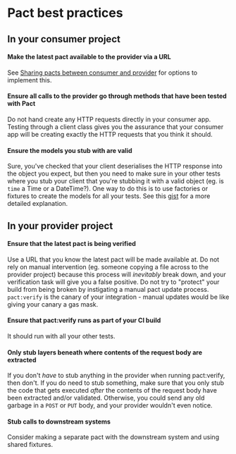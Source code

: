 # Pact best practices

## In your consumer project

#### Make the latest pact available to the provider via a URL

See [Sharing pacts between consumer and provider](Sharing-pacts-between-consumer-and-provider) for options to implement this.

#### Ensure all calls to the provider go through methods that have been tested with Pact

Do not hand create any HTTP requests directly in your consumer app. Testing through a client class gives you the assurance that your consumer app will be creating exactly the HTTP requests that you think it should.

#### Ensure the models you stub with are valid

Sure, you've checked that your client deserialises the HTTP response into the object you expect, but then you need to make sure in your other tests where you stub your client that you're stubbing it with a valid object (eg. is `time` a Time or a DateTime?). One way to do this is to use factories or fixtures to create the models for all your tests. See this [gist](https://gist.github.com/bethesque/69ae590e8312523e5337) for a more detailed explanation.

## In your provider project

#### Ensure that the latest pact is being verified

Use a URL that you know the latest pact will be made available at. Do not rely on manual intervention (eg. someone copying a file across to the provider project) because this process will _inevitably_ break down, and your verification task will give you a false positive. Do not try to "protect" your build from being broken by instigating a manual pact update process. `pact:verify` is the canary of your integration - manual updates would be like giving your canary a gas mask.

#### Ensure that pact:verify runs as part of your CI build

It should run with all your other tests.

#### Only stub layers beneath where contents of the request body are extracted

If you don't _have_ to stub anything in the provider when running pact:verify, then don't. If you do need to stub something, make sure that you only stub the code that gets executed _after_ the contents of the request body have been extracted and/or validated. Otherwise, you could send any old garbage in a `POST` or `PUT` body, and your provider wouldn't even notice.

#### Stub calls to downstream systems

Consider making a separate pact with the downstream system and using shared fixtures.
